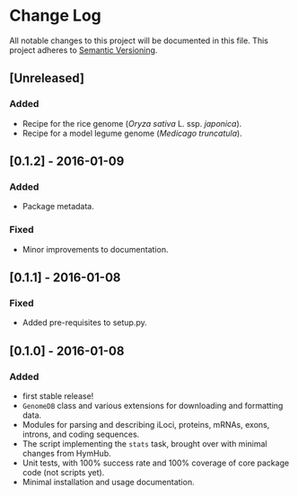 # Change Log
All notable changes to this project will be documented in this file.
This project adheres to [Semantic Versioning](http://semver.org/).

## [Unreleased]
### Added
- Recipe for the rice genome (*Oryza sativa* L. ssp. *japonica*).
- Recipe for a model legume genome (*Medicago truncatula*).

## [0.1.2] - 2016-01-09
### Added
- Package metadata.

### Fixed
- Minor improvements to documentation.

## [0.1.1] - 2016-01-08
### Fixed
- Added pre-requisites to setup.py.

## [0.1.0] - 2016-01-08

### Added
- first stable release!
- `GenomeDB` class and various extensions for downloading and formatting data.
- Modules for parsing and describing iLoci, proteins, mRNAs, exons, introns, and coding sequences.
- The script implementing the `stats` task, brought over with minimal changes from HymHub.
- Unit tests, with 100% success rate and 100% coverage of core package code (not scripts yet).
- Minimal installation and usage documentation.